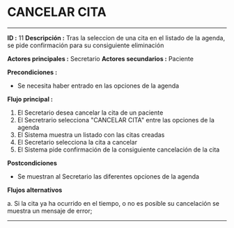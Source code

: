 # CANCELAR CITA
---
**ID :** 11 **Descripción :**  Tras la seleccion de una cita en el listado de la agenda, se pide confirmación para su consiguiente eliminación

**Actores principales :** Secretario  **Actores secundarios :** Paciente

**Precondiciones :**
   * Se necesita haber entrado en las opciones de la agenda

**Flujo principal :**

1. El Secretario desea cancelar la cita de un paciente
2. El Secretrario selecciona "CANCELAR CITA" entre las opciones de la agenda
3. El Sistema muestra un listado con las citas creadas
4. El Secretario selecciona la cita a cancelar
5. El Sistema pide confirmación de la consiguiente cancelación de la cita


**Postcondiciones**
   * Se muestran al Secretario las diferentes opciones de la agenda

**Flujos alternativos**

   a. Si la cita ya ha ocurrido en el tiempo, o no es posible su cancelación se muestra un mensaje de error;

---
